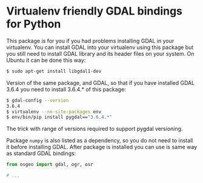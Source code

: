 # Virtualenv friendly GDAL bindings for Python

This package is for you if you had problems installing GDAL in your virtualenv.
You can install GDAL into your virtualenv using this package but you still need
to install GDAL library and its header files on your system. On Ubuntu it can be
done this way:

```bash
$ sudo apt-get install libgdal1-dev
```

Version of the same package, and GDAL, so that if you have installed GDAL 3.6.4
you need to install 3.6.4.\* of this package:

```bash
$ gdal-config --version
3.6.4
$ virtualenv --no-site-packages env
$ env/bin/pip install pygdal=="3.6.4.*"
```

The trick with range of versions required to support pygdal versioning.

Package `numpy` is also listed as a dependency, so you do not need to install it
before installing GDAL. After package is installed you can use is same way as
standard GDAL bindings:

```python
from osgeo import gdal, ogr, osr

# ...
```
